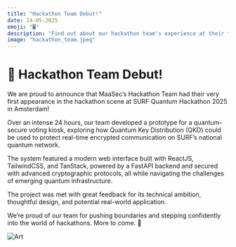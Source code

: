 ```yaml
---
title: "Hackathon Team Debut!"
date: 14-05-2025
emoji: "🖥️"
description: "Find out about our hackathon team's experience at their first ever event!"
image: "hackathon_team.jpeg"
---
```


# 🎉 Hackathon Team Debut! 

We are proud to announce that MaaSec’s Hackathon Team had their very first appearance in the hackathon scene at SURF Quantum Hackathon 2025 in Amsterdam!

Over an intense 24 hours, our team developed a prototype for a quantum-secure voting kiosk, exploring how Quantum Key Distribution (QKD) could be used to protect real-time encrypted communication on SURF’s national quantum network.

The system featured a modern web interface built with ReactJS, TailwindCSS, and TanStack, powered by a FastAPI backend and secured with advanced cryptographic protocols, all while navigating the challenges of emerging quantum infrastructure.

The project was met with great feedback for its technical ambition, thoughtful design, and potential real-world application.

We’re proud of our team for pushing boundaries and stepping confidently into the world of hackathons. More to come. 🚀

![Art](/Platform/hackathon_team.jpeg)
